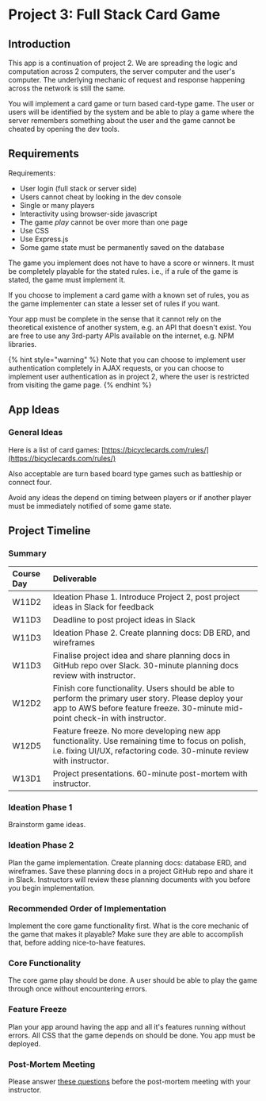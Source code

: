 # Project 3: Full Stack Card Game

## Introduction

This app is a continuation of project 2. We are spreading the logic and computation across 2 computers, the server computer and the user's computer. The underlying mechanic of request and response happening across the network is still the same.

You will implement a card game or turn based card-type game. The user or users will be identified by the system and be able to play a game where the server remembers something about the user and the game cannot be cheated by opening the dev tools.

## Requirements

Requirements:

* User login \(full stack or server side\)
* Users cannot cheat by looking in the dev console
* Single or many players
* Interactivity using browser-side javascript
* The game _play_ cannot be over more than one page
* Use CSS
* Use Express.js
* Some game state must be permanently saved on the database

The game you implement does not have to have a score or winners. It must be completely playable for the stated rules. i.e., if a rule of the game is stated, the game must implement it.

If you choose to implement a card game with a known set of rules, you as the game implementer can state a lesser set of rules if you want. 

Your app must be complete in the sense that it cannot rely on the theoretical existence of another system, e.g. an API that doesn't exist. You are free to use any 3rd-party APIs available on the internet, e.g. NPM libraries.

{% hint style="warning" %}
Note that you can choose to implement user authentication completely in AJAX requests, or you can choose to implement user authentication as in project 2, where the user is restricted from visiting the game page.
{% endhint %}

## App Ideas

### General Ideas

Here is a list of card games: [https://bicyclecards.com/rules/](https://bicyclecards.com/rules/)

Also acceptable are turn based board type games such as battleship or connect four.

Avoid any ideas the depend on timing between players or if another player must be immediately notified of some game state.

## Project Timeline

### Summary

| Course Day | Deliverable |
| :--- | :--- |
| W11D2 | Ideation Phase 1. Introduce Project 2, post project ideas in Slack for feedback |
| W11D3 | Deadline to post project ideas in Slack |
| W11D3 | Ideation Phase 2. Create planning docs: DB ERD, and wireframes |
| W11D3 | Finalise project idea and share planning docs in GitHub repo over Slack. 30-minute planning docs review with instructor. |
| W12D2 | Finish core functionality. Users should be able to perform the primary user story. Please deploy your app to AWS before feature freeze. 30-minute mid-point check-in with instructor. |
| W12D5 | Feature freeze. No more developing new app functionality. Use remaining time to focus on polish, i.e. fixing UI/UX, refactoring code. 30-minute review with instructor. |
| W13D1 | Project presentations. 60-minute post-mortem with instructor. |

### Ideation Phase 1

Brainstorm game ideas.

### Ideation Phase 2

Plan the game implementation. Create planning docs: database ERD, and wireframes. Save these planning docs in a project GitHub repo and share it in Slack. Instructors will review these planning documents with you before you begin implementation.

### Recommended Order of Implementation

Implement the core game functionality first. What is the core mechanic of the game that makes it playable? Make sure they are able to accomplish that, before adding nice-to-have features.

### Core Functionality

The core game play should be done. A user should be able to play the game through once without encountering errors.

### Feature Freeze

Plan your app around having the app and all it's features running without errors. All CSS that the game depends on should be done. You app must be deployed.

### Post-Mortem Meeting

Please answer [these questions](../course-logistics/course-methodology.md#instructor-code-review) before the post-mortem meeting with your instructor.

